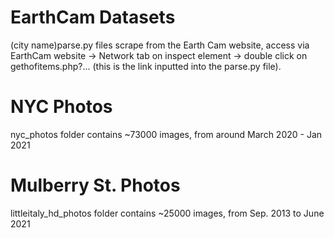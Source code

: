 # EarthCam Datasets

(city name)parse.py files scrape from the Earth Cam website, access via EarthCam website -> Network tab on inspect element -> double click on gethofitems.php?... (this is the link inputted into the parse.py file). 

# NYC Photos
nyc_photos folder contains ~73000 images, from around March 2020 - Jan 2021

# Mulberry St. Photos
littleitaly_hd_photos folder contains ~25000 images, from Sep. 2013 to June 2021
